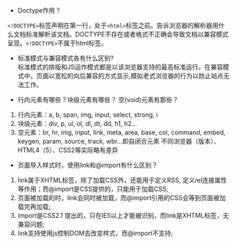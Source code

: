 * Doctype作用？  
    
```<!DOCTYPE>```标签声明在第一行，处于```<html>```标签之前。告诉浏览器的解析器用什么文档标准解析该文档。DOCTYPE不存在或者格式不正确会导致文档以兼容模式呈现。```<!DOCTYPE>```不属于html标签。
    
    
* 标准模式与兼容模式各有什么区别?  
标准模式的排版和JS运作模式都是以该浏览器支持的最高标准运行。在兼容模式中，页面以宽松的向后兼容的方式显示,模拟老式浏览器的行为以防止站点无法工作。

* 行内元素有哪些？块级元素有哪些？ 空(void)元素有那些？  
1. 行内元素：a, b, span, img, input, select, strong, i
2. 块级元素：div, p, ul, ol, dl, dt, dd, h1, h2...
3. 空元素：br, hr, img, input, link, meta, area, base, col, command, embed, keygen, param, source, track, wbr...即自闭合元素
不同浏览器（版本）、HTML4（5）、CSS2等实际略有差异

* 页面导入样式时，使用link和@import有什么区别？
1. link属于XHTML标签，除了加载CSS外，还能用于定义RSS, 定义rel连接属性等作用；而@import是CSS提供的，只能用于加载CSS;
2. 页面被加载的时，link会同时被加载，而@import引用的CSS会等到页面被加载完再加载;
3. import是CSS2.1 提出的，只在IE5以上才能被识别，而link是XHTML标签，无兼容问题;
4. link支持使用js控制DOM去改变样式，而@import不支持;
